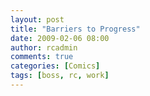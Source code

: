 ```yaml
---
layout: post
title: "Barriers to Progress"
date: 2009-02-06 08:00
author: rcadmin
comments: true
categories: [Comics]
tags: [boss, rc, work]
---
```

<a href="http://bitsmack.com/wp/2009/02/06/barriers-to-progress/"><img src="http://bitsmack.com/wp/wp-content/uploads/2009/02/20090206.jpg" alt="" title="I'm gaining necessary experience for all future office jobs" class="alignnone size-full wp-image-1569" /></a>
